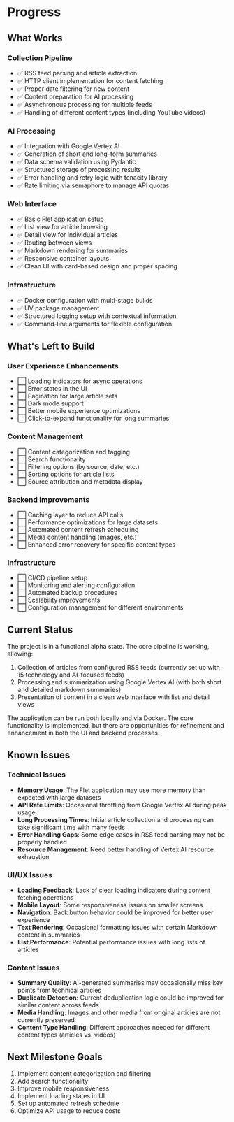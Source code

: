 # Progress

## What Works

### Collection Pipeline
- ✅ RSS feed parsing and article extraction
- ✅ HTTP client implementation for content fetching
- ✅ Proper date filtering for new content
- ✅ Content preparation for AI processing
- ✅ Asynchronous processing for multiple feeds
- ✅ Handling of different content types (including YouTube videos)

### AI Processing
- ✅ Integration with Google Vertex AI
- ✅ Generation of short and long-form summaries
- ✅ Data schema validation using Pydantic
- ✅ Structured storage of processing results
- ✅ Error handling and retry logic with tenacity library
- ✅ Rate limiting via semaphore to manage API quotas

### Web Interface
- ✅ Basic Flet application setup
- ✅ List view for article browsing
- ✅ Detail view for individual articles
- ✅ Routing between views
- ✅ Markdown rendering for summaries
- ✅ Responsive container layouts
- ✅ Clean UI with card-based design and proper spacing

### Infrastructure
- ✅ Docker configuration with multi-stage builds
- ✅ UV package management
- ✅ Structured logging setup with contextual information
- ✅ Command-line arguments for flexible configuration

## What's Left to Build

### User Experience Enhancements
- ⬜ Loading indicators for async operations
- ⬜ Error states in the UI
- ⬜ Pagination for large article sets
- ⬜ Dark mode support
- ⬜ Better mobile experience optimizations
- ⬜ Click-to-expand functionality for long summaries

### Content Management
- ⬜ Content categorization and tagging
- ⬜ Search functionality
- ⬜ Filtering options (by source, date, etc.)
- ⬜ Sorting options for article lists
- ⬜ Source attribution and metadata display

### Backend Improvements
- ⬜ Caching layer to reduce API calls
- ⬜ Performance optimizations for large datasets
- ⬜ Automated content refresh scheduling
- ⬜ Media content handling (images, etc.)
- ⬜ Enhanced error recovery for specific content types

### Infrastructure
- ⬜ CI/CD pipeline setup
- ⬜ Monitoring and alerting configuration
- ⬜ Automated backup procedures
- ⬜ Scalability improvements
- ⬜ Configuration management for different environments

## Current Status
The project is in a functional alpha state. The core pipeline is working, allowing:

1. Collection of articles from configured RSS feeds (currently set up with 15 technology and AI-focused feeds)
2. Processing and summarization using Google Vertex AI (with both short and detailed markdown summaries)
3. Presentation of content in a clean web interface with list and detail views

The application can be run both locally and via Docker. The core functionality is implemented, but there are opportunities for refinement and enhancement in both the UI and backend processes.

## Known Issues

### Technical Issues
- **Memory Usage**: The Flet application may use more memory than expected with large datasets
- **API Rate Limits**: Occasional throttling from Google Vertex AI during peak usage
- **Long Processing Times**: Initial article collection and processing can take significant time with many feeds
- **Error Handling Gaps**: Some edge cases in RSS feed parsing may not be properly handled
- **Resource Management**: Need better handling of Vertex AI resource exhaustion

### UI/UX Issues
- **Loading Feedback**: Lack of clear loading indicators during content fetching operations
- **Mobile Layout**: Some responsiveness issues on smaller screens
- **Navigation**: Back button behavior could be improved for better user experience
- **Text Rendering**: Occasional formatting issues with certain Markdown content in summaries
- **List Performance**: Potential performance issues with long lists of articles

### Content Issues
- **Summary Quality**: AI-generated summaries may occasionally miss key points from technical articles
- **Duplicate Detection**: Current deduplication logic could be improved for similar content across feeds
- **Media Handling**: Images and other media from original articles are not currently preserved
- **Content Type Handling**: Different approaches needed for different content types (articles vs. videos)

## Next Milestone Goals
1. Implement content categorization and filtering
2. Add search functionality
3. Improve mobile responsiveness
4. Implement loading states in UI
5. Set up automated refresh schedule
6. Optimize API usage to reduce costs
